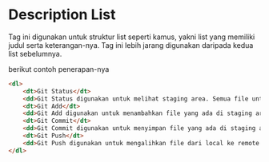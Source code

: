 # Description List

Tag ini digunakan untuk struktur list seperti kamus, yakni list yang memiliki judul serta keterangan-nya. Tag ini lebih jarang digunakan daripada kedua list sebelumnya.

berikut contoh penerapan-nya

```html
<dl>
    <dt>Git Status</dt>
    <dd>Git Status digunakan untuk melihat staging area. Semua file untrack akan tampil di staging area sebelum di tambah dan di commit.</dd>
    <dt>Git Add</dt>
    <dd>Git Add digunakan untuk menambahkan file yang ada di staging area. Ketika git add . diketik maka semua file di staging area akan ditambahkan.</dd>
    <dt>Git Commit</dt>
    <dd>Git Commit digunakan untuk menyimpan file yang ada di staging area. Ketika git commit diketikkan maka semua file akan keluar dari staging area dan akan disimpan.</dd>
    <dt>Git Push</dt>
    <dd>Git Push digunakan untuk mengalihkan file dari local ke remote. Ini cukup rumit dipahami karena kita bekerja tidak hanya pada git namun juga remote git seperti github, gitlabs, dan bitbucket.</dd>
</dl>
```